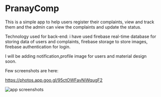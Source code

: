 # PranayComp

This is a simple app to help users register their complaints, view and track them
and the admin can view the complaints and update the status.

Technology used for back-end:
i have used firebase real-time database for storing data of users and complaints, firebase storage to store images,
firebase authentication for login.

I will be adding notification,profile image for users and material design soon.

Few screenshots are here:

https://photos.app.goo.gl/95ctOWFavNiWqugF2

![app screenshots](https://user-images.githubusercontent.com/20511163/40021637-07d2e4d0-57e3-11e8-81e7-48c629685244.png)

